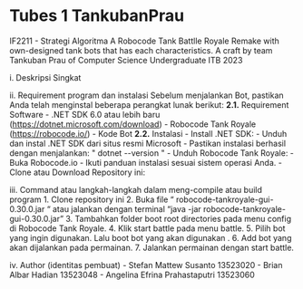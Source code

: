 # Tubes 1 TankubanPrau
IF2211 - Strategi Algoritma
A Robocode Tank Battlle Royale Remake with own-designed tank bots that has each characteristics. A craft by team Tankuban Prau of Computer Science Undergraduate ITB 2023



i. Deskripsi Singkat


ii. Requirement program dan instalasi
    Sebelum menjalankan Bot, pastikan Anda telah menginstal beberapa perangkat lunak berikut:
    **2.1.** Requirement Software
          - .NET SDK 6.0 atau lebih baru (https://dotnet.microsoft.com/download)
          - Robocode Tank Royale (https://robocode.io/)
          - Kode Bot
    **2.2.** Instalasi
          - Install .NET SDK:
          - Unduh dan instal .NET SDK dari situs resmi Microsoft
          - Pastikan instalasi berhasil dengan menjalankan: " dotnet --version "
          - Unduh Robocode Tank Royale:
          - Buka Robocode.io
          - Ikuti panduan instalasi sesuai sistem operasi Anda.
          - Clone atau Download Repository ini:

iii. Command atau langkah-langkah dalam meng-compile atau build program
        1. Clone repository ini
        2. Buka file “ robocode-tankroyale-gui-0.30.0.jar “ atau jalankan dengan terminal “java -jar robocode-tankroyale-gui-0.30.0.jar”
        3. Tambahkan folder boot root directories pada menu config di Robocode Tank Royale. 
        4. Klik start battle pada menu battle. 
        5. Pilih bot yang ingin digunakan. Lalu boot bot yang akan digunakan . 
        6. Add bot yang akan dijalankan pada permainan.
        7. Jalankan permainan dengan start battle.


iv. Author (identitas pembuat)
    - Stefan Mattew Susanto           13523020
    - Brian Albar Hadian              13523048
    - Angelina Efrina Prahastaputri   13523060
